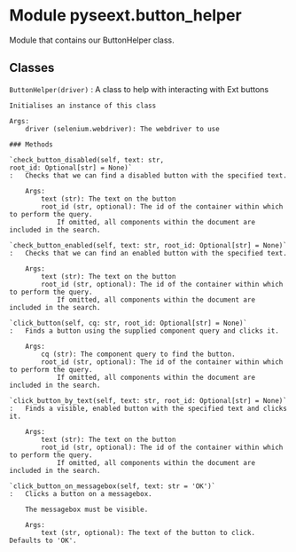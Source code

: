 Module pyseext.button_helper
============================
Module that contains our ButtonHelper class.

Classes
-------

`ButtonHelper(driver)`
:   A class to help with interacting with Ext buttons
        
    
    Initialises an instance of this class
    
    Args:
        driver (selenium.webdriver): The webdriver to use

    ### Methods

    `check_button_disabled(self, text: str, root_id: Optional[str] = None)`
    :   Checks that we can find a disabled button with the specified text.
        
        Args:
            text (str): The text on the button
            root_id (str, optional): The id of the container within which to perform the query.
                If omitted, all components within the document are included in the search.

    `check_button_enabled(self, text: str, root_id: Optional[str] = None)`
    :   Checks that we can find an enabled button with the specified text.
        
        Args:
            text (str): The text on the button
            root_id (str, optional): The id of the container within which to perform the query.
                If omitted, all components within the document are included in the search.

    `click_button(self, cq: str, root_id: Optional[str] = None)`
    :   Finds a button using the supplied component query and clicks it.
        
        Args:
            cq (str): The component query to find the button.
            root_id (str, optional): The id of the container within which to perform the query.
                If omitted, all components within the document are included in the search.

    `click_button_by_text(self, text: str, root_id: Optional[str] = None)`
    :   Finds a visible, enabled button with the specified text and clicks it.
        
        Args:
            text (str): The text on the button
            root_id (str, optional): The id of the container within which to perform the query.
                If omitted, all components within the document are included in the search.

    `click_button_on_messagebox(self, text: str = 'OK')`
    :   Clicks a button on a messagebox.
        
        The messagebox must be visible.
        
        Args:
            text (str, optional): The text of the button to click. Defaults to 'OK'.